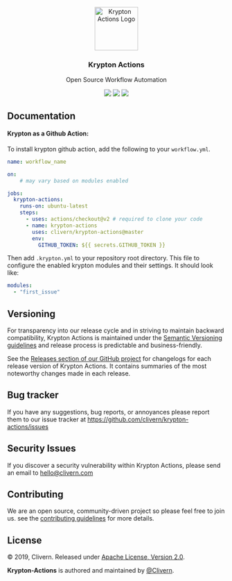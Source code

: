 <p align="center">
    <img alt="Krypton Actions Logo" src="https://raw.githubusercontent.com/silverbackhq/krypton/master/assets/images/logo.png" height="100" />
    <h3 align="center">Krypton Actions</h3>
    <p align="center">Open Source Workflow Automation</p>
    <p align="center">
        <a href="https://travis-ci.org/Clivern/krypton-actions"><img src="https://travis-ci.org/Clivern/krypton-actions.svg?branch=master"></a>
        <a href="https://github.com/Clivern/krypton-actions/releases"><img src="https://img.shields.io/badge/Version-0.4.1-red.svg"></a>
        <a href="https://github.com/Clivern/krypton-actions/blob/master/LICENSE"><img src="https://img.shields.io/badge/LICENSE-Apache--2.0-orange.svg"></a>
    </p>
</p>


## Documentation

#### Krypton as a Github Action:

To install krypton github action, add the following to your `workflow.yml`.

```yml
name: workflow_name

on:
    # may vary based on modules enabled

jobs:
  krypton-actions:
    runs-on: ubuntu-latest
    steps:
      - uses: actions/checkout@v2 # required to clone your code
      - name: krypton-actions
        uses: clivern/krypton-actions@master
        env:
          GITHUB_TOKEN: ${{ secrets.GITHUB_TOKEN }}
```

Then add `.krypton.yml` to your repository root directory. This file to configure the enabled krypton modules and their settings. It should look like:

```yml
modules:
  - "first_issue"
```


## Versioning

For transparency into our release cycle and in striving to maintain backward compatibility, Krypton Actions is maintained under the [Semantic Versioning guidelines](https://semver.org/) and release process is predictable and business-friendly.

See the [Releases section of our GitHub project](https://github.com/clivern/krypton-actions/releases) for changelogs for each release version of Krypton Actions. It contains summaries of the most noteworthy changes made in each release.


## Bug tracker

If you have any suggestions, bug reports, or annoyances please report them to our issue tracker at https://github.com/clivern/krypton-actions/issues


## Security Issues

If you discover a security vulnerability within Krypton Actions, please send an email to [hello@clivern.com](mailto:hello@clivern.com)


## Contributing

We are an open source, community-driven project so please feel free to join us. see the [contributing guidelines](CONTRIBUTING.md) for more details.


## License

© 2019, Clivern. Released under [Apache License, Version 2.0](https://www.apache.org/licenses/LICENSE-2.0).

**Krypton-Actions** is authored and maintained by [@Clivern](https://github.com/clivern).
